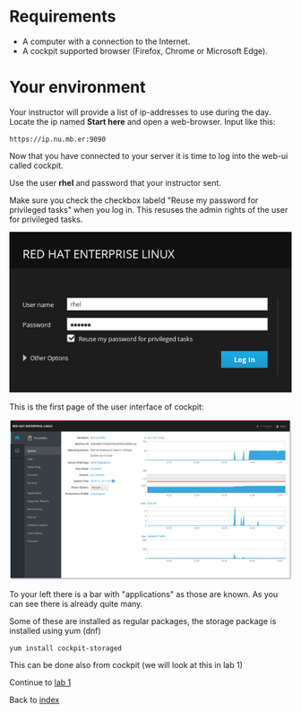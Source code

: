 # Requirements
* A computer with a connection to the Internet.
* A cockpit supported browser (Firefox, Chrome or Microsoft Edge).

# Your environment
Your instructor will provide a list of ip-addresses to use during the day. Locate the ip named **Start here** and open a web-browser. Input like this:
```
https://ip.nu.mb.er:9090
```
Now that you have connected to your server it is time to log into the web-ui called cockpit.

Use the user **rhel** and password that your instructor sent.

Make sure you check the checkbox labeld "Reuse my password for privileged tasks" when you log in. This resuses the admin rights of the user for privileged tasks.

![login page of cockpit](images/login.png)

This is the first page of the user interface of cockpit:

![system user interface of cockpit](images/interface_system.png)

To your left there is a bar with "applications" as those are known. As you can see there is already quite many.

Some of these are installed as regular packages, the storage package is installed using yum (dnf)

```
yum install cockpit-storaged
```
This can be done also from cockpit (we will look at this in lab 1)

Continue to [lab 1](lab1.md)

Back to [index](thews.md)
